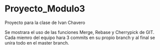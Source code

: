 # Proyecto_Modulo3
Proyecto para la clase de Ivan Chavero

Se mostrara el uso de las funciones Merge, Rebase y Cherrypick de GIT. 
Cada miemro del equipo hara 3 commits en su propio branch y al final se unira todo en el master branch.
